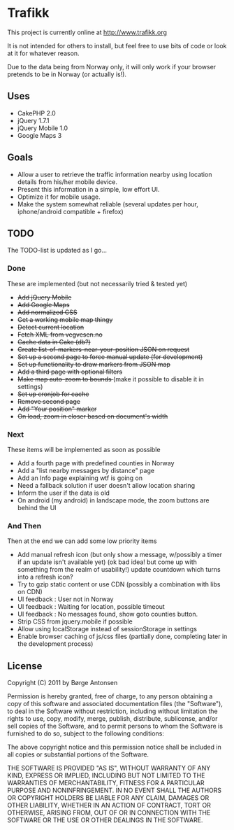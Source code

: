 # Trafikk #

This project is currently online at http://www.trafikk.org

It is not intended for others to install, but feel free to use bits of code or 
look at it for whatever reason.

Due to the data being from Norway only, it will only work if your browser
pretends to be in Norway (or actually is!).

## Uses ##

* CakePHP 2.0
* jQuery 1.7.1
* jQuery Mobile 1.0
* Google Maps 3

## Goals ##

* Allow a user to retrieve the traffic information nearby using location details from his/her mobile device.
* Present this information in a simple, low effort UI.
* Optimize it for mobile usage.
* Make the system somewhat reliable (several updates per hour, iphone/android compatible + firefox)

## TODO ##

The TODO-list is updated as I go...

### Done ###

These are implemented (but not necessarily tried & tested yet)

* <del>Add jQuery Mobile</del>
* <del>Add Google Maps</del>
* <del>Add normalized CSS</del>
* <del>Get a working mobile map thingy</del>
* <del>Detect current location</del>
* <del>Fetch XML from vegvesen.no</del>
* <del>Cache data in Cake (db?)</del>
* <del>Create list-of-markers-near-your-position JSON on request</del>
* <del>Set up a second page to force manual update (for development)</del>
* <del>Set up functionality to draw markers from JSON map</del>
* <del>Add a third page with optional filters</del>
* <del>Make map auto-zoom to bounds </del>(make it possible to disable it in settings)
* <del>Set up cronjob for cache</del>
* <del>Remove second page</del>
* <del>Add "Your position" marker</del>
* <del>On load, zoom in closer based on document's width</del>

### Next ###

These items will be implemented as soon as possible

* Add a fourth page with predefined counties in Norway
* Add a "list nearby messages by distance" page
* Add an Info page explaining wtf is going on
* Need a fallback solution if user doesn't allow location sharing
* Inform the user if the data is old
* On android (my android) in landscape mode, the zoom buttons are behind the UI

### And Then ###

Then at the end we can add some low priority items

* Add manual refresh icon (but only show a message, w/possibly a timer if an update isn't available yet) (ok bad idea! but come up with something from the realm of usability!) update countdown which turns into a refresh icon?
* Try to gzip static content or use CDN (possibly a combination with libs on CDN)
* UI feedback : User not in Norway
* UI feedback : Waiting for location, possible timeout
* UI feedback : No messages found, show goto counties button.
* Strip CSS from jquery.mobile if possible
* Allow using localStorage instead of sessionStorage in settings
* Enable browser caching of js/css files (partially done, completing later in the development process)

## License ##

  Copyright (C) 2011 by Børge Antonsen

  Permission is hereby granted, free of charge, to any person obtaining a copy
  of this software and associated documentation files (the "Software"), to deal
  in the Software without restriction, including without limitation the rights
  to use, copy, modify, merge, publish, distribute, sublicense, and/or sell
  copies of the Software, and to permit persons to whom the Software is
  furnished to do so, subject to the following conditions:

  The above copyright notice and this permission notice shall be included in
  all copies or substantial portions of the Software.

  THE SOFTWARE IS PROVIDED "AS IS", WITHOUT WARRANTY OF ANY KIND, EXPRESS OR
  IMPLIED, INCLUDING BUT NOT LIMITED TO THE WARRANTIES OF MERCHANTABILITY,
  FITNESS FOR A PARTICULAR PURPOSE AND NONINFRINGEMENT. IN NO EVENT SHALL THE
  AUTHORS OR COPYRIGHT HOLDERS BE LIABLE FOR ANY CLAIM, DAMAGES OR OTHER
  LIABILITY, WHETHER IN AN ACTION OF CONTRACT, TORT OR OTHERWISE, ARISING FROM,
  OUT OF OR IN CONNECTION WITH THE SOFTWARE OR THE USE OR OTHER DEALINGS IN
  THE SOFTWARE.
  
  
